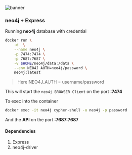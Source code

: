 ![banner](https://tiddi.kunalsin9h.com/fBxabYU)

### neo4j + Express

Running **neo4j** database with credential

```bash
docker run \
    -d  \
    --name neo4j \
    -p 7474:7474 \
    -p 7687:7687 \
    -v $HOME/neo4j/data:/data \
    --env NEO4J_AUTH=neo4j/password \
    neo4j:latest
```

> Here NEO4J_AUTH = username/password

This will start the `neo4j BROWSER Client` on the port **:7474**

To exec into the container

```bash
docker exec -it neo4j cypher-shell -u neo4j -p password
```

And the **API** on the port **:7687:7687**

#### Dependencies

1. Express
2. neo4j-driver
